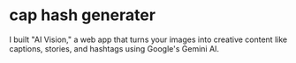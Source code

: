 # cap hash generater
I built "AI Vision," a web app that turns your images into creative content like captions, stories, and hashtags using Google's Gemini AI. 
